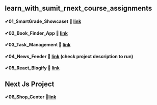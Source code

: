 ## learn_with_sumit_rnext_course_assignments

#### ✔01_SmartGrade_Showcaset 🎈 <a href="https://silver-hotteok-73a8cd.netlify.app/" target="_blank">link</a>  
#### ✔02_Book_Finder_App 🎈 <a href="https://65b47d1661304e574872f3bb--starlit-kangaroo-184d97.netlify.app/" target="_blank">link</a>  
#### ✔03_Task_Management 🎈 <a href="https://euphonious-gumption-fb04b6.netlify.app/" target="_blank">link</a>  
#### ✔04_News_Feeder 🎈 <a href="https://learn-with-sumit-reactive-accelerator-course-assignment-fjup.vercel.app/" target="_blank">link</a>  (check project description to run)
#### ✔05_React_Blogify 🎈 <a href="https://662ca9ed6f5eac901188b8c3--hilarious-wisp-e59ae1.netlify.app/" target="_blank">link</a>  

## Next Js Project

#### ✔06_Shop_Center 🎈<a href="https://nextjs-shop-center-one.vercel.app/" target="_blank">link</a>  
